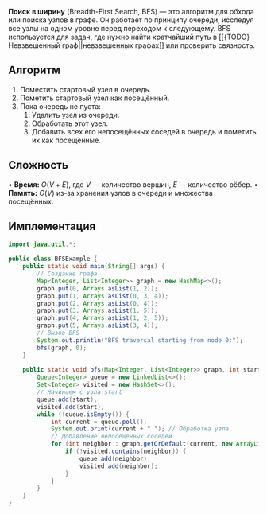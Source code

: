 
**Поиск в ширину** (Breadth-First Search, BFS) — это алгоритм для обхода или поиска узлов в графе. Он работает по принципу очереди, исследуя все узлы на одном уровне перед переходом к следующему. BFS используется для задач, где нужно найти кратчайший путь в [[{TODO} Невзвешенный граф||невзвешенных графах]] или проверить связность.


## Алгоритм

1. Поместить стартовый узел в очередь.
2. Пометить стартовый узел как посещённый.
3. Пока очередь не пуста:
	1. Удалить узел из очереди.
	2. Обработать этот узел.
	3. Добавить всех его непосещённых соседей в очередь и пометить их как посещённые.


## Сложность

• **Время:** $O(V + E)$, где $V$ — количество вершин, $E$ — количество рёбер.
• **Память:** $O(V)$ из-за хранения узлов в очереди и множества посещённых.


## Имплементация

``` java
import java.util.*;

public class BFSExample {
    public static void main(String[] args) {
        // Создание графа
        Map<Integer, List<Integer>> graph = new HashMap<>();
        graph.put(0, Arrays.asList(1, 2));
        graph.put(1, Arrays.asList(0, 3, 4));
        graph.put(2, Arrays.asList(0, 4));
        graph.put(3, Arrays.asList(1, 5));
        graph.put(4, Arrays.asList(1, 2, 5));
        graph.put(5, Arrays.asList(3, 4));
        // Вызов BFS
        System.out.println("BFS traversal starting from node 0:");
        bfs(graph, 0);
    }
	
    public static void bfs(Map<Integer, List<Integer>> graph, int start) {
        Queue<Integer> queue = new LinkedList<>();
        Set<Integer> visited = new HashSet<>();
        // Начинаем с узла start
        queue.add(start);
        visited.add(start);
        while (!queue.isEmpty()) {
            int current = queue.poll();
            System.out.print(current + " "); // Обработка узла
            // Добавление непосещённых соседей
            for (int neighbor : graph.getOrDefault(current, new ArrayList<>())) {
                if (!visited.contains(neighbor)) {
                    queue.add(neighbor);
                    visited.add(neighbor);
                }
            }
        }
    }
}
```

